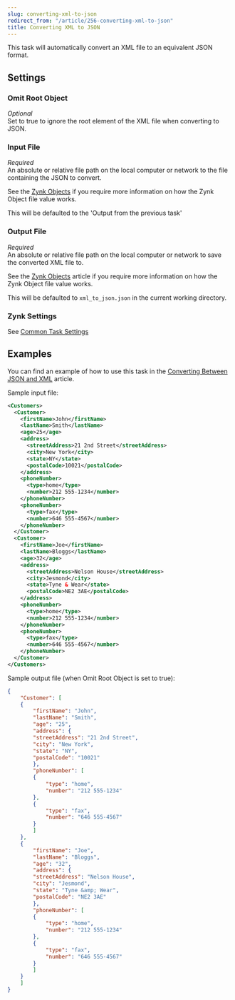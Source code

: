 ```yaml
---
slug: converting-xml-to-json
redirect_from: "/article/256-converting-xml-to-json"
title: Converting XML to JSON
---
```

This task will automatically convert an XML file to an equivalent JSON format.

## Settings

### Omit Root Object
_Optional_  
Set to true to ignore the root element of the XML file when converting to JSON.

### Input File
_Required_  
An absolute or relative file path on the local computer or network to the file containing the JSON to convert. 

See the [Zynk Objects](zynk-objects) if you require more information on how the Zynk Object file value works. 

This will be defaulted to the 'Output from the previous task'

### Output File
_Required_  
An absolute or relative file path on the local computer or network to save the converted XML file to. 

See the [Zynk Objects](zynk-objects) article if you require more information on how the Zynk Object file value works. 

This will be defaulted to `xml_to_json.json` in the current working directory.

### Zynk Settings
See [Common Task Settings](common-task-settings)

## Examples
You can find an example of how to use this task in the [Converting Between JSON and XML](json-and-xml-integration) article.

Sample input file:

```xml
<Customers>
  <Customer>
    <firstName>John</firstName>
    <lastName>Smith</lastName>
    <age>25</age>
    <address>
      <streetAddress>21 2nd Street</streetAddress>
      <city>New York</city>
      <state>NY</state>
      <postalCode>10021</postalCode>
    </address>
    <phoneNumber>
      <type>home</type>
      <number>212 555-1234</number>
    </phoneNumber>
    <phoneNumber>
      <type>fax</type>
      <number>646 555-4567</number>
    </phoneNumber>
  </Customer>
  <Customer>
    <firstName>Joe</firstName>
    <lastName>Bloggs</lastName>
    <age>32</age>
    <address>
      <streetAddress>Nelson House</streetAddress>
      <city>Jesmond</city>
      <state>Tyne & Wear</state>
      <postalCode>NE2 3AE</postalCode>
    </address>
    <phoneNumber>
      <type>home</type>
      <number>212 555-1234</number>
    </phoneNumber>
    <phoneNumber>
      <type>fax</type>
      <number>646 555-4567</number>
    </phoneNumber>
  </Customer>
</Customers>
```

Sample output file (when Omit Root Object is set to true):

```json
{
    "Customer": [
    {
        "firstName": "John",
        "lastName": "Smith",
        "age": "25",
        "address": {
        "streetAddress": "21 2nd Street",
        "city": "New York",
        "state": "NY",
        "postalCode": "10021"
        },
        "phoneNumber": [
        {
            "type": "home",
            "number": "212 555-1234"
        },
        {
            "type": "fax",
            "number": "646 555-4567"
        }
        ]
    },
    {
        "firstName": "Joe",
        "lastName": "Bloggs",
        "age": "32",
        "address": {
        "streetAddress": "Nelson House",
        "city": "Jesmond",
        "state": "Tyne &amp; Wear",
        "postalCode": "NE2 3AE"
        },
        "phoneNumber": [
        {
            "type": "home",
            "number": "212 555-1234"
        },
        {
            "type": "fax",
            "number": "646 555-4567"
        }
        ]
    }
    ]
}
```